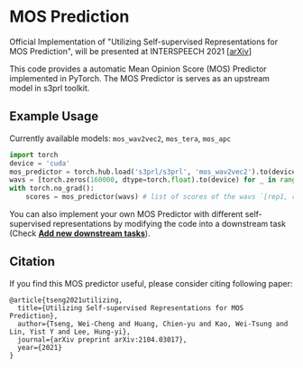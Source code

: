 # MOS Prediction

Official Implementation of "Utilizing Self-supervised Representations for MOS Prediction", will be presented at INTERSPEECH 2021 [[arXiv](https://arxiv.org/abs/2104.03017)]

This code provides a automatic Mean Opinion Score (MOS) Predictor implemented in PyTorch. The MOS Predictor is serves as an upstream model in s3prl toolkit.

## Example Usage
Currently available models: `mos_wav2vec2`, `mos_tera`, `mos_apc`
```python
import torch
device = 'cuda'
mos_predictor = torch.hub.load('s3prl/s3prl', 'mos_wav2vec2').to(device)
wavs = [torch.zeros(160000, dtype=torch.float).to(device) for _ in range(16)] # list of unpadded wavs `[wav1, wav2, ...]`, each wav is in `torch.FloatTensor`
with torch.no_grad():
    scores = mos_predictor(wavs) # list of scores of the wavs `[rep1, rep2, ...]`
```
You can also implement your own MOS Predictor with different self-supervised representations by modifying the code into a downstream task (Check [**Add new downstream tasks**](../../downstream/README.md/#add-new-downstream-tasks)).

## Citation

If you find this MOS predictor useful, please consider citing following paper:
```
@article{tseng2021utilizing,
  title={Utilizing Self-supervised Representations for MOS Prediction},
  author={Tseng, Wei-Cheng and Huang, Chien-yu and Kao, Wei-Tsung and Lin, Yist Y and Lee, Hung-yi},
  journal={arXiv preprint arXiv:2104.03017},
  year={2021}
}
```
